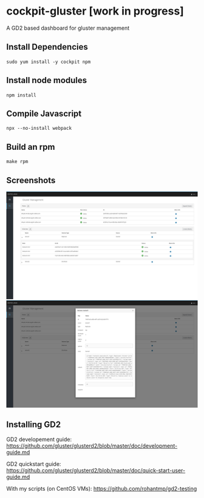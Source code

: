 # cockpit-gluster [work in progress]
A GD2 based dashboard for gluster management

## Install Dependencies
```
sudo yum install -y cockpit npm
```

## Install node modules
```
npm install
```

## Compile Javascript
```
npx --no-install webpack
```

## Build an rpm
```
make rpm
```

## Screenshots
![Dashboard Image](/screenshots/dashboard.png?raw=true "Dashboard")
![Volume Modal Image](/screenshots/volume_modal.png?raw=true "Volume Modal")

## Installing GD2

GD2 developement guide: https://github.com/gluster/glusterd2/blob/master/doc/development-guide.md

GD2 quickstart guide: https://github.com/gluster/glusterd2/blob/master/doc/quick-start-user-guide.md

With my scripts (on CentOS VMs): https://github.com/rohantmp/gd2-testing
